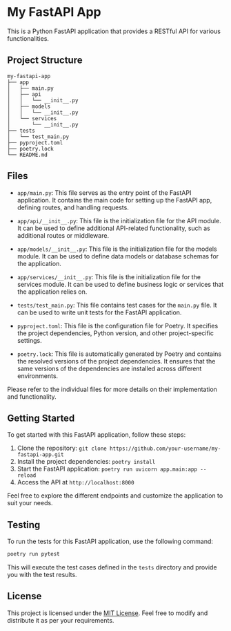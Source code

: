 # My FastAPI App

This is a Python FastAPI application that provides a RESTful API for various functionalities.

## Project Structure

```
my-fastapi-app
├── app
│   ├── main.py
│   ├── api
│   │   └── __init__.py
│   ├── models
│   │   └── __init__.py
│   └── services
│       └── __init__.py
├── tests
│   └── test_main.py
├── pyproject.toml
├── poetry.lock
└── README.md
```

## Files

- `app/main.py`: This file serves as the entry point of the FastAPI application. It contains the main code for setting up the FastAPI app, defining routes, and handling requests.

- `app/api/__init__.py`: This file is the initialization file for the API module. It can be used to define additional API-related functionality, such as additional routes or middleware.

- `app/models/__init__.py`: This file is the initialization file for the models module. It can be used to define data models or database schemas for the application.

- `app/services/__init__.py`: This file is the initialization file for the services module. It can be used to define business logic or services that the application relies on.

- `tests/test_main.py`: This file contains test cases for the `main.py` file. It can be used to write unit tests for the FastAPI application.

- `pyproject.toml`: This file is the configuration file for Poetry. It specifies the project dependencies, Python version, and other project-specific settings.

- `poetry.lock`: This file is automatically generated by Poetry and contains the resolved versions of the project dependencies. It ensures that the same versions of the dependencies are installed across different environments.

Please refer to the individual files for more details on their implementation and functionality.

## Getting Started

To get started with this FastAPI application, follow these steps:

1. Clone the repository: `git clone https://github.com/your-username/my-fastapi-app.git`
2. Install the project dependencies: `poetry install`
3. Start the FastAPI application: `poetry run uvicorn app.main:app --reload`
4. Access the API at `http://localhost:8000`

Feel free to explore the different endpoints and customize the application to suit your needs.

## Testing

To run the tests for this FastAPI application, use the following command:

```bash
poetry run pytest
```

This will execute the test cases defined in the `tests` directory and provide you with the test results.

## License

This project is licensed under the [MIT License](LICENSE). Feel free to modify and distribute it as per your requirements.